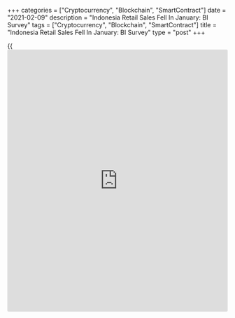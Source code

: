 +++
categories = ["Cryptocurrency", "Blockchain", "SmartContract"]
date = "2021-02-09"
description = "Indonesia Retail Sales Fell In January: BI Survey"
tags = ["Cryptocurrency", "Blockchain", "SmartContract"]
title = "Indonesia Retail Sales Fell In January: BI Survey"
type = "post"
+++

{{<iframe id="large-banner" src="https://www.bounty.group/#slide=5.0" width="100%" height="600" scrolling="no" style="border: 0px solid rgb(216, 221, 230); border-radius: 3px;">}}

Indonesia's retail sales rebounded in December, as demand increased in
the festive period, but are expected to fall in January, due to factors
including [coronavirus][1] lockdown restrictions and harsh weather,
results of a monthly survey from Bank Indonesia showed Tuesday.

The BI survey showed that retailers estimated a 1.8 percent month-on-
month sales contraction in January as demand normalized after the
holiday period in December.

Further, the introduction of new public activity restrictions to battle
the coronavirus pandemic in Java and Bali as well as inclement weather
and natural disasters plaguing other regions likely damped retail sales.  
  
All commodity groups are expected to register sales decline with the
automotive fuels component logging the worst fall.

In December, the retail sales index rose 4.8 percent from November, when
they decreased 1.2 percent, survey data from the central bank showed.

Sales grew the most for other household equipment as well as for
information and communication devices.

Meanwhile, retailers predicted that the pace of annual decline likely
eased to 14.2 percent in January.

On a year-on-year basis, retail sales decreased 19.2 percent in December
following a 16.3 percent slump in the previous month. Food, beverages
and tobacco as well as clothing held back sales in December.

Retailers expect prices to remain relatively stable in the three months
to March before intensifying in the June quarter.

For comments and feedback [contact](https://www.playgroundfx.com/contact/): editorial@rtt[news](https://www.letsplayfx.com/blog/forex-news-website/).com

[Economic News][2]

 **What parts of the world are seeing the best (and worst) economic
performances lately? Click[here][3] to check out our [Econ Scorecard][3]
and find out! See up-to-the-moment [ranking](https://www.playgroundfx.com/blog/crypto-exchange-ranking/)s for the best and worst
performers in [GDP][4], [unemployment rate][5], [inflation][6] and much
more.**

   1. www.rtt[news](https://www.letsplayfx.com/blog/forex-news-website/).com/list/coronavirus.aspx
   2. www.rtt[news](https://www.letsplayfx.com/blog/forex-news-website/).com/Content/EconomicNews.aspx
   3. www.rtt[news](https://www.letsplayfx.com/blog/forex-news-website/).com/economic-scorecard/world-rank/PPI/highest-performance.aspx
   4. www.rtt[news](https://www.letsplayfx.com/blog/forex-news-website/).com/economic-scorecard/world-rank/GDP/highest-performance.aspx
   5. www.rtt[news](https://www.letsplayfx.com/blog/forex-news-website/).com/economic-scorecard/world-rank/unemployment-rate/lowest-performance.aspx
   6. www.rtt[news](https://www.letsplayfx.com/blog/forex-news-website/).com/economic-scorecard/world-rank/CPI/highest-performance.aspx